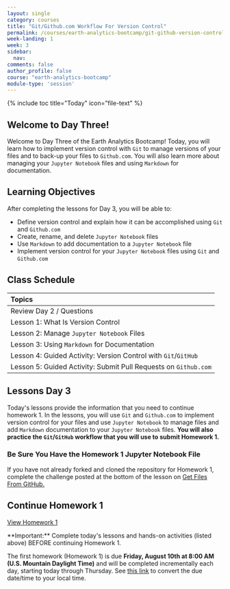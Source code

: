 ```yaml
---
layout: single
category: courses
title: "Git/Github.com Workflow For Version Control"
permalink: /courses/earth-analytics-bootcamp/git-github-version-control/
week-landing: 1
week: 3
sidebar:
  nav:
comments: false
author_profile: false
course: "earth-analytics-bootcamp"
module-type: 'session'
---
```

{% include toc title="Today" icon="file-text" %}

<div class="notice--info" markdown="1">

## <i class="fa fa-ship" aria-hidden="true"></i> Welcome to Day Three!

Welcome to Day Three of the Earth Analytics Bootcamp! Today, you will learn how to implement version control with `Git` to manage versions of your files and to back-up your files to `Github.com`. You will also learn more about managing your `Jupyter Notebook` files and using `Markdown` for documentation.


## <i class="fa fa-graduation-cap" aria-hidden="true"></i> Learning Objectives

After completing the lessons for Day 3, you will be able to:

* Define version control and explain how it can be accomplished using `Git` and `Github.com`
* Create, rename, and delete `Jupyter Notebook` files
* Use `Markdown` to add documentation to a `Jupyter Notebook` file
* Implement version control for your `Jupyter Notebook` files using `Git` and `Github.com`

</div>


## <i class="fa fa-calendar-check-o" aria-hidden="true"></i> Class Schedule

| Topics |
|:----------------------------------------------------------|
| Review Day 2 / Questions | 
| Lesson 1: What Is Version Control               | 
| Lesson 2: Manage `Jupyter Notebook` Files         |   
| Lesson 3: Using `Markdown` for Documentation |
| Lesson 4: Guided Activity: Version Control with `Git`/`GitHub`   |
| Lesson 5: Guided Activity: Submit Pull Requests on `Github.com` |


## <i class="fa fa-pencil"></i> Lessons Day 3

Today's lessons provide the information that you need to continue homework 1. In the lessons, you will use `Git` and `Github.com` to implement version control for your files and use `Jupyter Notebook` to manage files and add `Markdown` documentation to your `Jupyter Notebook` files. **You will also practice the `Git`/`GitHub` workflow that you will use to submit Homework 1.**


### Be Sure You Have the Homework 1 Jupyter Notebook File

If you have not already forked and cloned the repository for Homework 1, complete the challenge posted at the bottom of the lesson on <a href="{{ site.url }}/courses/earth-analytics-bootcamp/get-started-with-open-science/get-files-from-github/">Get Files From GitHub.</a>


## <i class="fa fa-pencil"></i>  Continue Homework 1

<a class="btn btn--info btn--x-large" href="{{ site.url }}/courses/earth-analytics-bootcamp/earth-analytics-bootcamp-homework-1/"> <i class="fa fa-info-circle"></i>
View Homework 1</a>

<div class="notice--success" markdown="1">
<i class="fa fa-star"></i> **Important:** Complete today's lessons and hands-on activities (listed above) BEFORE continuing Homework 1.
</div>

The first homework (Homework 1) is due **Friday, August 10th at 8:00 AM (U.S. Mountain Daylight Time)** and will be completed incrementally each day, starting today through Thursday. See <a href="https://www.timeanddate.com/worldclock/fixedtime.html?iso=20180810T08&p1=1243" target="_blank">this link</a>  to convert the due date/time to your local time.

